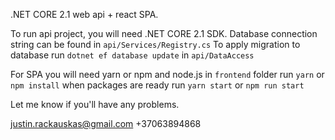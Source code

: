 .NET CORE 2.1 web api + react SPA.

To run api project, you will need .NET CORE 2.1 SDK.
Database connection string can be found in `api/Services/Registry.cs`
To apply migration to database run `dotnet ef database update` in `api/DataAccess`

For SPA you will need yarn or npm and node.js
in `frontend` folder run `yarn` or `npm install` when packages are ready run `yarn start` or `npm run start`

Let me know if you'll have any problems.

justin.rackauskas@gmail.com
+37063894868